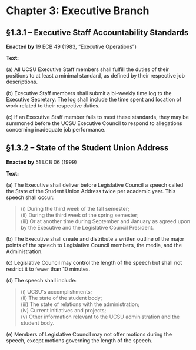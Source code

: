 # Chapter 3: Executive Branch

## §1.3.1 – Executive Staff Accountability Standards

**Enacted by** 19 ECB 49 (1983, “Executive Operations”)

**Text:**

(a) All UCSU Executive Staff members shall fulfill the duties of their positions to at least a minimal standard, as defined by their respective job descriptions.

(b) Executive Staff members shall submit a bi-weekly time log to the Executive Secretary. The log shall include the time spent and location of work related to their respective duties.

(c) If an Executive Staff member fails to meet these standards, they may be summoned before the UCSU Executive Council to respond to allegations concerning inadequate job performance.

## §1.3.2 – State of the Student Union Address

**Enacted by** 51 LCB 06 (1999)

**Text:**

(a) The Executive shall deliver before Legislative Council a speech called the State of the Student Union Address twice per academic year. This speech shall occur:
> (i) During the third week of the fall semester;  
> (ii) During the third week of the spring semester;  
> (iii) Or at another time during September and January as agreed upon by the Executive and the Legislative Council President.

(b) The Executive shall create and distribute a written outline of the major points of the speech to Legislative Council members, the media, and the Administration.

(c) Legislative Council may control the length of the speech but shall not restrict it to fewer than 10 minutes.

(d) The speech shall include:
> (i) UCSU's accomplishments;  
> (ii) The state of the student body;  
> (iii) The state of relations with the administration;  
> (iv) Current initiatives and projects;  
> (v) Other information relevant to the UCSU administration and the student body.

(e) Members of Legislative Council may not offer motions during the speech, except motions governing the length of the speech.
